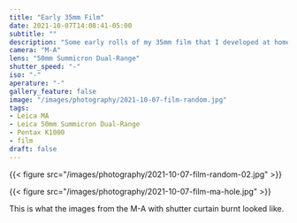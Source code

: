 ```yaml
---
title: "Early 35mm Film"
date: 2021-10-07T14:08:41-05:00
subtitle: ""
description: "Some early rolls of my 35mm film that I developed at home."
camera: "M-A"
lens: "50mm Summicron Dual-Range"
shutter_speed: "-"
iso: "-"
aperature: "-"
gallery_feature: false
image: "/images/photography/2021-10-07-film-random.jpg"
tags:
- Leica MA
- Leica 50mm Summicron Dual-Range
- Pentax K1000
- film
draft: false
---
```



{{< figure src="/images/photography/2021-10-07-film-random-02.jpg" >}}

{{< figure src="/images/photography/2021-10-07-film-ma-hole.jpg" >}}

This is what the images from the M-A with shutter curtain burnt looked like.
